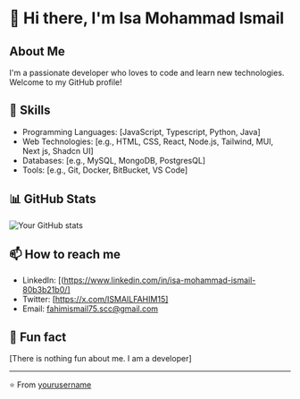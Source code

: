 # 👋 Hi there, I'm Isa Mohammad Ismail

## About Me
I'm a passionate developer who loves to code and learn new technologies. Welcome to my GitHub profile!

## 🔧 Skills
- Programming Languages: [JavaScript, Typescript, Python, Java]
- Web Technologies: [e.g., HTML, CSS, React, Node.js, Tailwind, MUI, Next js, Shadcn UI]
- Databases: [e.g., MySQL, MongoDB, PostgresQL]
- Tools: [e.g., Git, Docker, BitBucket, VS Code]

## 📊 GitHub Stats
![Your GitHub stats](https://github-readme-stats.vercel.app/api?username=isa-ismail&show_icons=true&theme=radical)

## 📫 How to reach me
- LinkedIn: [(https://www.linkedin.com/in/isa-mohammad-ismail-80b3b21b0/]
- Twitter: [https://x.com/ISMAILFAHIM15]
- Email: fahimismail75.scc@gmail.com

## 🌟 Fun fact
[There is nothing fun about me. I am a developer]

---
⭐️ From [yourusername](https://github.com/isa-ismail)
